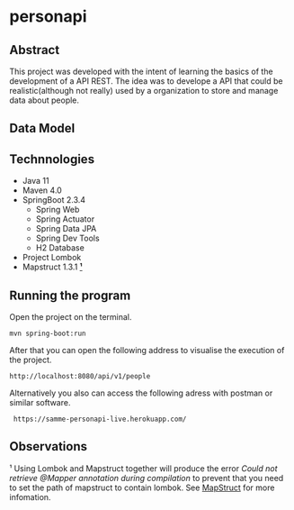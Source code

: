 # personapi

## Abstract

This project was developed with the intent of learning the basics of the development of a API REST.
The idea was to develope a API that could be realistic(although not really) used by a organization to store and manage data about people. 


## Data Model

## Technnologies
+ Java 11
+ Maven 4.0
+ SpringBoot 2.3.4
  + Spring Web
  + Spring Actuator
  + Spring Data JPA
  + Spring Dev Tools
  + H2 Database
+ Project Lombok
+ Mapstruct 1.3.1 [**¹**](#observations)

## Running the program

Open the project on the terminal.

```shell script
mvn spring-boot:run 
```

After that you can open the following address to visualise the execution of the project.

```
http://localhost:8080/api/v1/people
```

Alternatively you also can access the following adress with postman or similar software.

````
 https://samme-personapi-live.herokuapp.com/
````



## Observations

¹ Using Lombok and Mapstruct together will produce the error <i>Could not retrieve @Mapper annotation during compilation</i> to prevent that you need to set the path of mapstruct to contain lombok. See [MapStruct](https://mapstruct.org/faq/#Can-I-use-MapStruct-together-with-Project-Lombok) for more infomation.


